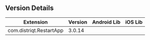 ## Version Details

| Extension | Version | Android Lib | iOS Lib |
| --- | --- | --- | --- |
| com.distriqt.RestartApp | 3.0.14 |  |  |
